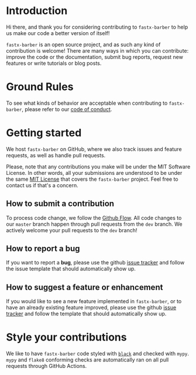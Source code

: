 # Introduction

Hi there, and thank you for considering contributing to `fastx-barber` to help us make our code a better version of itself!

`fastx-barber` is an open source project, and as such any kind of contribution is welcome! There are many ways in which you can contribute: improve the code or the documentation, submit bug reports, request new features or write tutorials or blog posts.

# Ground Rules

To see what kinds of behavior are acceptable when contributing to `fastx-barber`, please refer to our [code of conduct](https://github.com/ggirelli/fastx-barber/blob/master/CODE_OF_CONDUCT.md).

# Getting started

We host `fastx-barber` on GitHub, where we also track issues and feature requests, as well as handle pull requests.

Please, note that any contributions you make will be under the MIT Software License. In other words, all your submissions are understood to be under the same [MIT License](http://choosealicense.com/licenses/mit/) that covers the `fastx-barber` project. Feel free to contact us if that's a concern.

## How to submit a contribution

To process code change, we follow the [Github Flow](https://guides.github.com/introduction/flow/index.html). All code changes to our `master` branch happen through pull requests from the `dev` branch. We actively welcome your pull requests to the `dev` branch!

## How to report a bug

If you want to report a **bug**, please use the github [issue tracker](https://github.com/ggirelli/fastx-barber/issues) and follow the issue template that should automatically show up.

## How to suggest a feature or enhancement

If you would like to see a new feature implemented in `fastx-barber`, or to have an already existing feature improved, please use the github [issue tracker](https://github.com/ggirelli/fastx-barber/issues) and follow the template that should automatically show up.

# Style your contributions

We like to have `fastx-barber` code styled with [`black`](https://github.com/psf/black) and checked with `mypy`. `mypy` and `flake8` conforming checks are automatically ran on all pull requests through GitHub Actions.
